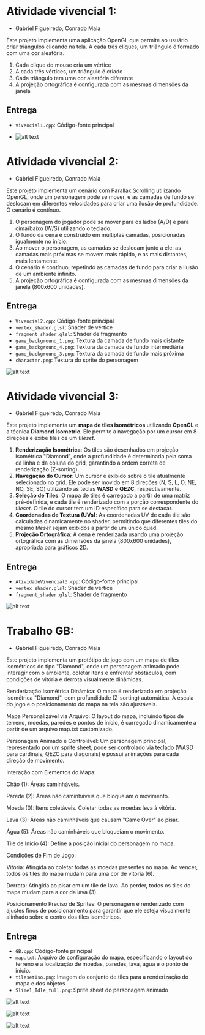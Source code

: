 # Atividade vivencial 1:
- Gabriel Figueiredo, Conrado Maia

Este projeto implementa uma aplicação OpenGL que permite ao usuário criar triângulos clicando na tela. A cada três cliques, um triângulo é formado com uma cor aleatória.

1. Cada clique do mouse cria um vértice
2. A cada três vértices, um triângulo é criado
3. Cada triângulo tem uma cor aleatória diferente
4. A projeção ortográfica é configurada com as mesmas dimensões da janela

## Entrega

- `Vivencial1.cpp`: Código-fonte principal

- ![alt text](images/image.png)

# Atividade vivencial 2:
- Gabriel Figueiredo, Conrado Maia


Este projeto implementa um cenário com Parallax Scrolling utilizando OpenGL, onde um personagem pode se mover, e as camadas de fundo se deslocam em diferentes velocidades para criar uma ilusão de profundidade. O cenário é contínuo.

1. O personagem do jogador pode se mover para os lados (A/D) e para cima/baixo (W/S) utilizando o teclado.
2. O fundo da cena é construído em múltiplas camadas, posicionadas igualmente no início.
3. Ao mover o personagem, as camadas se deslocam junto a ele: as camadas mais próximas se movem mais rápido, e as mais distantes, mais lentamente.
4. O cenário é contínuo, repetindo as camadas de fundo para criar a ilusão de um ambiente infinito.
5. A projeção ortográfica é configurada com as mesmas dimensões da janela (800x600 unidades).

## Entrega

- `Vivencial2.cpp`: Código-fonte principal
- `vertex_shader.glsl`: Shader de vértice
- `fragment_shader.glsl`: Shader de fragmento
- `game_background_1.png`: Textura da camada de fundo mais distante
- `game_background_4.png`: Textura da camada de fundo intermediária
- `game_background_3.png`: Textura da camada de fundo mais próxima
- `character.png`: Textura do sprite do personagem


![alt text](images/viv2.png)


# Atividade vivencial 3:
- Gabriel Figueiredo, Conrado Maia


Este projeto implementa um **mapa de tiles isométricos** utilizando **OpenGL** e a técnica **Diamond Isometric**. Ele permite a navegação por um cursor em 8 direções e exibe tiles de um *tileset*.

1.  **Renderização Isométrica**: Os tiles são desenhados em projeção isométrica "Diamond", onde a profundidade é determinada pela soma da linha e da coluna do grid, garantindo a ordem correta de renderização (Z-sorting).
2.  **Navegação do Cursor**: Um cursor é exibido sobre o tile atualmente selecionado no grid. Ele pode ser movido em 8 direções (N, S, L, O, NE, NO, SE, SO) utilizando as teclas **WASD** e **QEZC**, respectivamente.
3.  **Seleção de Tiles**: O mapa de tiles é carregado a partir de uma matriz pré-definida, e cada tile é renderizado com a porção correspondente do *tileset*. O tile do cursor tem um ID específico para se destacar.
4.  **Coordenadas de Textura (UVs)**: As coordenadas UV de cada tile são calculadas dinamicamente no shader, permitindo que diferentes tiles do mesmo *tileset* sejam exibidos a partir de um único quad.
5.  **Projeção Ortográfica**: A cena é renderizada usando uma projeção ortográfica com as dimensões da janela (800x600 unidades), apropriada para gráficos 2D.


## Entrega

- `AtividadeVivencial3.cpp`: Código-fonte principal
- `vertex_shader.glsl`: Shader de vértice
- `fragment_shader.glsl`: Shader de fragmento


![alt text](images/viv3.png)


# Trabalho GB:
- Gabriel Figueiredo, Conrado Maia


Este projeto implementa um protótipo de jogo com um mapa de tiles isométricos do tipo "Diamond", onde um personagem animado pode interagir com o ambiente, coletar itens e enfrentar obstáculos, com condições de vitória e derrota visualmente dinâmicas.

Renderização Isométrica Dinâmica: O mapa é renderizado em projeção isométrica "Diamond", com profundidade (Z-sorting) automática. A escala do jogo e o posicionamento do mapa na tela são ajustáveis.

Mapa Personalizável via Arquivo: O layout do mapa, incluindo tipos de terreno, moedas, paredes e pontos de início, é carregado dinamicamente a partir de um arquivo map.txt customizado.

Personagem Animado e Controlável: Um personagem principal, representado por um sprite sheet, pode ser controlado via teclado (WASD para cardinais, QEZC para diagonais) e possui animações para cada direção de movimento.

Interação com Elementos do Mapa:

Chão (1): Áreas caminháveis.

Parede (2): Áreas não caminháveis que bloqueiam o movimento.

Moeda (0): Itens coletáveis. Coletar todas as moedas leva à vitória.

Lava (3): Áreas não caminháveis que causam "Game Over" ao pisar.

Água (5): Áreas não caminháveis que bloqueiam o movimento.

Tile de Início (4): Define a posição inicial do personagem no mapa.

Condições de Fim de Jogo:

Vitória: Atingida ao coletar todas as moedas presentes no mapa. Ao vencer, todos os tiles do mapa mudam para uma cor de vitória (6).

Derrota: Atingida ao pisar em um tile de lava. Ao perder, todos os tiles do mapa mudam para a cor da lava (3).

Posicionamento Preciso de Sprites: O personagem é renderizado com ajustes finos de posicionamento para garantir que ele esteja visualmente alinhado sobre o centro dos tiles isométricos.

## Entrega

- `GB.cpp`: Código-fonte principal
- `map.txt`: Arquivo de configuração do mapa, especificando o layout do terreno e a localização de moedas, paredes, lava, água e o ponto de início.
- `tilesetIso.png`: Imagem do conjunto de tiles para a renderização do mapa e dos objetos
- `Slime1_Idle_full.png`: Sprite sheet do personagem animado

![alt text](images/gb.png)

![alt text](images/gb-1.png)

![alt text](images/gb-2.png)
